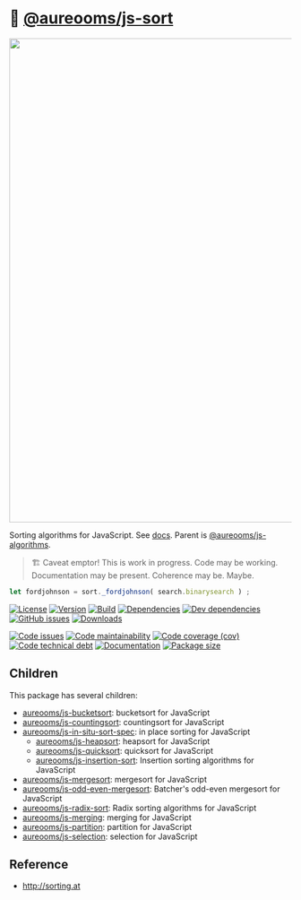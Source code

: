 :signal_strength: [@aureooms/js-sort](https://aureooms.github.io/js-sort)
==

<img src="http://www.explainxkcd.com//wiki/images/b/bc/ineffective_sorts.png" width="864">

Sorting algorithms for JavaScript.
See [docs](https://aureooms.github.io/js-sort).
Parent is [@aureooms/js-algorithms](https://github.com/aureooms/js-algorithms).

> :building_construction: Caveat emptor! This is work in progress. Code may be
> working. Documentation may be present. Coherence may be. Maybe.

```js
let fordjohnson = sort._fordjohnson( search.binarysearch ) ;
```

[![License](https://img.shields.io/github/license/aureooms/js-sort.svg)](https://raw.githubusercontent.com/aureooms/js-sort/master/LICENSE)
[![Version](https://img.shields.io/npm/v/@aureooms/js-sort.svg)](https://www.npmjs.org/package/@aureooms/js-sort)
[![Build](https://img.shields.io/travis/aureooms/js-sort/master.svg)](https://travis-ci.org/aureooms/js-sort/branches)
[![Dependencies](https://img.shields.io/david/aureooms/js-sort.svg)](https://david-dm.org/aureooms/js-sort)
[![Dev dependencies](https://img.shields.io/david/dev/aureooms/js-sort.svg)](https://david-dm.org/aureooms/js-sort?type=dev)
[![GitHub issues](https://img.shields.io/github/issues/aureooms/js-sort.svg)](https://github.com/aureooms/js-sort/issues)
[![Downloads](https://img.shields.io/npm/dm/@aureooms/js-sort.svg)](https://www.npmjs.org/package/@aureooms/js-sort)

[![Code issues](https://img.shields.io/codeclimate/issues/aureooms/js-sort.svg)](https://codeclimate.com/github/aureooms/js-sort/issues)
[![Code maintainability](https://img.shields.io/codeclimate/maintainability/aureooms/js-sort.svg)](https://codeclimate.com/github/aureooms/js-sort/trends/churn)
[![Code coverage (cov)](https://img.shields.io/codecov/c/gh/aureooms/js-sort/master.svg)](https://codecov.io/gh/aureooms/js-sort)
[![Code technical debt](https://img.shields.io/codeclimate/tech-debt/aureooms/js-sort.svg)](https://codeclimate.com/github/aureooms/js-sort/trends/technical_debt)
[![Documentation](https://aureooms.github.io/js-sort//badge.svg)](https://aureooms.github.io/js-sort//source.html)
[![Package size](https://img.shields.io/bundlephobia/minzip/@aureooms/js-sort)](https://bundlephobia.com/result?p=@aureooms/js-sort)

## Children

This package has several children:

  - [aureooms/js-bucketsort](https://github.com/aureooms/js-bucketsort): bucketsort for JavaScript
  - [aureooms/js-countingsort](https://github.com/aureooms/js-countingsort): countingsort for JavaScript
  - [aureooms/js-in-situ-sort-spec](https://github.com/aureooms/js-in-situ-sort-spec): in place sorting for JavaScript
    - [aureooms/js-heapsort](https://github.com/aureooms/js-heapsort): heapsort for JavaScript
    - [aureooms/js-quicksort](https://github.com/aureooms/js-quicksort): quicksort for JavaScript
    - [aureooms/js-insertion-sort](https://github.com/aureooms/js-insertion-sort): Insertion sorting algorithms for JavaScript
  - [aureooms/js-mergesort](https://github.com/aureooms/js-mergesort): mergesort for JavaScript
  - [aureooms/js-odd-even-mergesort](https://github.com/aureooms/js-odd-even-mergesort): Batcher's odd-even mergesort for JavaScript
  - [aureooms/js-radix-sort](https://github.com/aureooms/js-radix-sort): Radix sorting algorithms for JavaScript
  - [aureooms/js-merging](https://github.com/aureooms/js-merging): merging for JavaScript
  - [aureooms/js-partition](https://github.com/aureooms/js-partition): partition for JavaScript
  - [aureooms/js-selection](https://github.com/aureooms/js-selection): selection for JavaScript


## Reference

  - http://sorting.at
